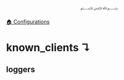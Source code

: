 <p align=center>
   ﷽
</p>

[🏠 Configurations](/docs/CONFIGURATION.md)

# known_clients ↴
## loggers



